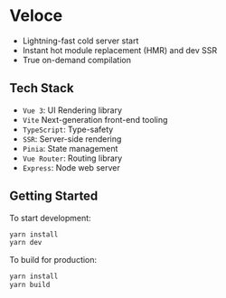 # Veloce

- Lightning-fast cold server start
- Instant hot module replacement (HMR) and dev SSR
- True on-demand compilation

## Tech Stack

- `Vue 3`: UI Rendering library
- `Vite` Next-generation front-end tooling
- `TypeScript`: Type-safety
- `SSR`: Server-side rendering
- `Pinia`: State management
- `Vue Router`: Routing library
- `Express`: Node web server

## Getting Started

To start development:

```bash
yarn install
yarn dev
```

To build for production:

```bash
yarn install
yarn build
```
